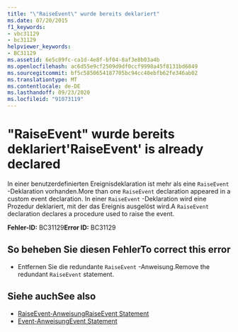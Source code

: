 ```yaml
---
title: "\"RaiseEvent\" wurde bereits deklariert"
ms.date: 07/20/2015
f1_keywords:
- vbc31129
- bc31129
helpviewer_keywords:
- BC31129
ms.assetid: 6e5c89fc-ca1d-4e8f-bf04-8af3e8b03a4b
ms.openlocfilehash: ac6d55e9cf2509d9df0ccf9998a45f8131bd6849
ms.sourcegitcommit: bf5c5850654187705bc94cc40ebfb62fe346ab02
ms.translationtype: MT
ms.contentlocale: de-DE
ms.lasthandoff: 09/23/2020
ms.locfileid: "91073119"
---
```

# <a name="raiseevent-is-already-declared"></a><span data-ttu-id="c65f5-102">"RaiseEvent" wurde bereits deklariert</span><span class="sxs-lookup"><span data-stu-id="c65f5-102">'RaiseEvent' is already declared</span></span>

<span data-ttu-id="c65f5-103">In einer benutzerdefinierten Ereignisdeklaration ist mehr als eine `RaiseEvent` -Deklaration vorhanden.</span><span class="sxs-lookup"><span data-stu-id="c65f5-103">More than one `RaiseEvent` declaration appeared in a custom event declaration.</span></span> <span data-ttu-id="c65f5-104">In einer `RaiseEvent` -Deklaration wird eine Prozedur deklariert, mit der das Ereignis ausgelöst wird.</span><span class="sxs-lookup"><span data-stu-id="c65f5-104">A `RaiseEvent` declaration declares a procedure used to raise the event.</span></span>  
  
 <span data-ttu-id="c65f5-105">**Fehler-ID:** BC31129</span><span class="sxs-lookup"><span data-stu-id="c65f5-105">**Error ID:** BC31129</span></span>  
  
## <a name="to-correct-this-error"></a><span data-ttu-id="c65f5-106">So beheben Sie diesen Fehler</span><span class="sxs-lookup"><span data-stu-id="c65f5-106">To correct this error</span></span>  
  
- <span data-ttu-id="c65f5-107">Entfernen Sie die redundante `RaiseEvent` -Anweisung.</span><span class="sxs-lookup"><span data-stu-id="c65f5-107">Remove the redundant `RaiseEvent` statement.</span></span>  
  
## <a name="see-also"></a><span data-ttu-id="c65f5-108">Siehe auch</span><span class="sxs-lookup"><span data-stu-id="c65f5-108">See also</span></span>

- [<span data-ttu-id="c65f5-109">RaiseEvent-Anweisung</span><span class="sxs-lookup"><span data-stu-id="c65f5-109">RaiseEvent Statement</span></span>](../language-reference/statements/raiseevent-statement.md)
- [<span data-ttu-id="c65f5-110">Event-Anweisung</span><span class="sxs-lookup"><span data-stu-id="c65f5-110">Event Statement</span></span>](../language-reference/statements/event-statement.md)
